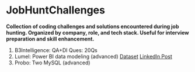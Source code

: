 # JobHuntChallenges

**Collection of coding challenges and solutions encountered during job hunting. Organized by company, role, and tech stack. Useful for interview preparation and skill enhancement.** 

1. B3Intelligence: QA+DI Ques: 20Qs
2. Lumel: Power BI data modeling (advanced) [Dataset](https://www.kaggle.com/datasets/bhanuthakurr/cleaned-contoso-dataset/data) [LinkedIn Post](https://www.linkedin.com/posts/jayarama_lumel-powerbi-datageeks-activity-7221724598474563584-YEXs?utm_source=share&utm_medium=member_desktop)
3. Probo: Two MySQL (advanced) 
